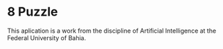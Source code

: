 8 Puzzle
=======

This aplication is a work from the discipline of Artificial Intelligence at the Federal University of Bahia.